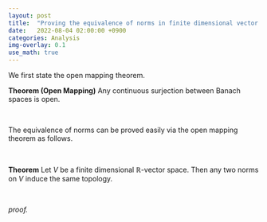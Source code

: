 ```yaml
---
layout: post
title:  "Proving the equivalence of norms in finite dimensional vector spaces via open mapping theorem"
date:   2022-08-04 02:00:00 +0900
categories: Analysis
img-overlay: 0.1
use_math: true
---
```


We first state the open mapping theorem.

**Theorem (Open Mapping)** Any continuous surjection between Banach spaces is open.

<br>

The equivalence of norms can be proved easily via the open mapping theorem as follows.

<br>

**Theorem** Let $V$ be a finite dimensional $\mathbb{R}$-vector space. Then any two norms on $V$ induce the same topology.

<div class="mathjax">
</div>

<br>

*proof.*





[^1]: test reference style link 
